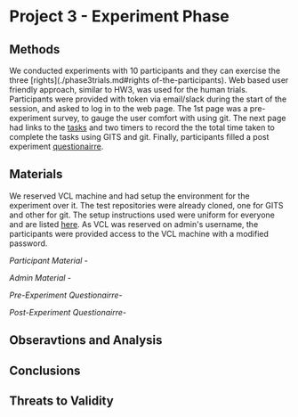 # Project 3 - Experiment Phase

## Methods

We conducted experiments with 10 participants and they can exercise the three [rights](./phase3trials.md#rights of-the-participants). Web based user friendly approach, similar to HW3, was used for the human trials. Participants were provided with token via email/slack during the start of the session, and asked to log in to the web page. The 1st page was a pre-experiment survey, to gauge the user comfort with using git. The next page had links to the [tasks](./phase3trials.md#Experiment) and two timers to record the the total time taken to complete the tasks using GITS and git. Finally, participants filled a post experiment [questionairre](https://forms.gle/cvH3f6aYvojgsyVv5).

## Materials

We reserved VCL machine and had setup the environment for the experiment over it. The test repositories were already cloned, one for GITS and other for git. The setup instructions used were uniform for everyone and are listed [here](./phase3trials.md#vcl-steps). As VCL was reserved on admin's username, the participants were provided access to the VCL machine with a modified password.

*Participant Material -*


*Admin Material -*

*Pre-Experiment Questionairre-*

*Post-Experiment Questionairre-*

## Obseravtions and Analysis

## Conclusions

## Threats to Validity
